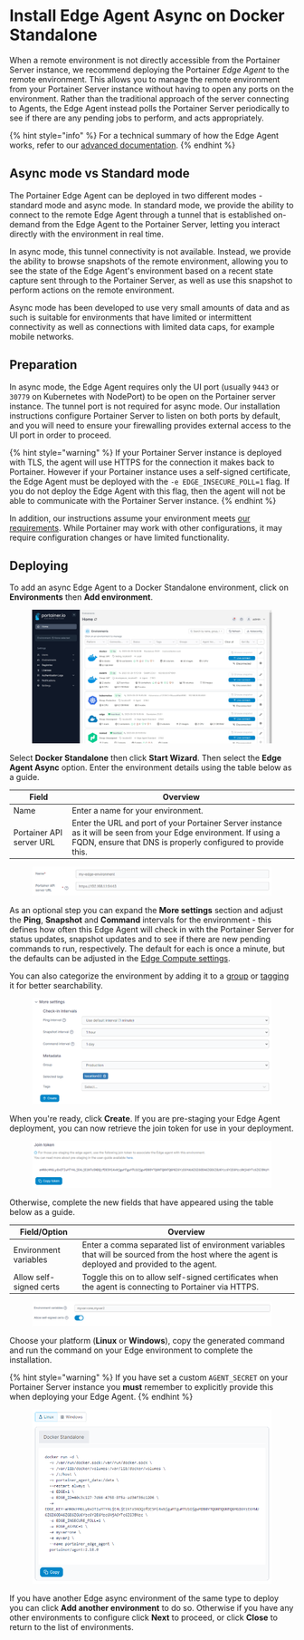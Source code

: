 # Install Edge Agent Async on Docker Standalone

When a remote environment is not directly accessible from the Portainer Server instance, we recommend deploying the Portainer _Edge Agent_ to the remote environment. This allows you to manage the remote environment from your Portainer Server instance without having to open any ports on the environment. Rather than the traditional approach of the server connecting to Agents, the Edge Agent instead polls the Portainer Server periodically to see if there are any pending jobs to perform, and acts appropriately.

{% hint style="info" %}
For a technical summary of how the Edge Agent works, refer to our [advanced documentation](../../../../advanced/edge-agent.md).
{% endhint %}

## Async mode vs Standard mode

The Portainer Edge Agent can be deployed in two different modes - standard mode and async mode. In standard mode, we provide the ability to connect to the remote Edge Agent through a tunnel that is established on-demand from the Edge Agent to the Portainer Server, letting you interact directly with the environment in real time.&#x20;

In async mode, this tunnel connectivity is not available. Instead, we provide the ability to browse snapshots of the remote environment, allowing you to see the state of the Edge Agent's environment based on a recent state capture sent through to the Portainer Server, as well as use this snapshot to perform actions on the remote environment.&#x20;

Async mode has been developed to use very small amounts of data and as such is suitable for environments that have limited or intermittent connectivity as well as connections with limited data caps, for example mobile networks.&#x20;

## Preparation

In async mode, the Edge Agent requires only the UI port (usually `9443` or `30779` on Kubernetes with NodePort) to be open on the Portainer server instance. The tunnel port is not required for async mode. Our installation instructions configure Portainer Server to listen on both ports by default, and you will need to ensure your firewalling provides external access to the UI port in order to proceed.

{% hint style="warning" %}
If your Portainer Server instance is deployed with TLS, the agent will use HTTPS for the connection it makes back to Portainer. However if your Portainer instance uses a self-signed certificate, the Edge Agent must be deployed with the `-e EDGE_INSECURE_POLL=1` flag. If you do not deploy the Edge Agent with this flag, then the agent will not be able to communicate with the Portainer Server instance.
{% endhint %}

In addition, our instructions assume your environment meets [our requirements](../../../../start/requirements-and-prerequisites.md). While Portainer may work with other configurations, it may require configuration changes or have limited functionality.

## Deploying

To add an async Edge Agent to a Docker Standalone environment, click on **Environments** then **Add environment**.&#x20;

<figure><img src="../../../../.gitbook/assets/2.18-environments-add.gif" alt=""><figcaption></figcaption></figure>

Select **Docker Standalone** then click **Start Wizard**. Then select the **Edge Agent Async** option. Enter the environment details using the table below as a guide.

| Field                    | Overview                                                                                                                                                                         |
| ------------------------ | -------------------------------------------------------------------------------------------------------------------------------------------------------------------------------- |
| Name                     | Enter a name for your environment.                                                                                                                                               |
| Portainer API server URL | Enter the URL and port of your Portainer Server instance as it will be seen from your Edge environment. If using a FQDN, ensure that DNS is properly configured to provide this. |

<figure><img src="../../../../.gitbook/assets/2.18-environments-add-docker-edge-async-name (1).png" alt=""><figcaption></figcaption></figure>

As an optional step you can expand the **More settings** section and adjust the **Ping**, **Snapshot** and **Command** intervals for the environment - this defines how often this Edge Agent will check in with the Portainer Server for status updates, snapshot updates and to see if there are new pending commands to run, respectively. The default for each is once a minute, but the defaults can be adjusted in the [Edge Compute settings](../../../settings/edge.md#async-check-in-intervals).&#x20;

You can also categorize the environment by adding it to a [group](../../groups.md) or [tagging](../../tags.md) it for better searchability.

<figure><img src="../../../../.gitbook/assets/2.18-environments-add-docker-edge-async-settings.png" alt=""><figcaption></figcaption></figure>

When you're ready, click **Create**. If you are pre-staging your Edge Agent deployment, you can now retrieve the join token for use in your deployment.&#x20;

<figure><img src="../../../../.gitbook/assets/2.18-environments-add-docker-edge-jointoken.png" alt=""><figcaption></figcaption></figure>

Otherwise, complete the new fields that have appeared using the table below as a guide.

| Field/Option            | Overview                                                                                                                                        |
| ----------------------- | ----------------------------------------------------------------------------------------------------------------------------------------------- |
| Environment variables   | Enter a comma separated list of environment variables that will be sourced from the host where the agent is deployed and provided to the agent. |
| Allow self-signed certs | Toggle this on to allow self-signed certificates when the agent is connecting to Portainer via HTTPS.                                           |

<figure><img src="../../../../.gitbook/assets/2.18-environments-add-docker-edge-envvars.png" alt=""><figcaption></figcaption></figure>

Choose your platform (**Linux** or **Windows**), copy the generated command and run the command on your Edge environment to complete the installation.

{% hint style="warning" %}
If you have set a custom `AGENT_SECRET` on your Portainer Server instance you **must** remember to explicitly provide this when deploying your Edge Agent.
{% endhint %}

<figure><img src="../../../../.gitbook/assets/2.18-environments-add-docker-edge-async-command.png" alt=""><figcaption></figcaption></figure>

If you have another Edge async environment of the same type to deploy you can click **Add another environment** to do so. Otherwise if you have any other environments to configure click **Next** to proceed, or click **Close** to return to the list of environments.
